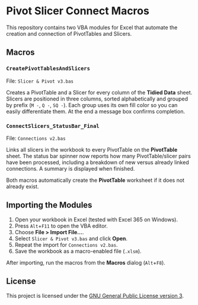 # Pivot Slicer Connect Macros

This repository contains two VBA modules for Excel that automate the creation and connection of PivotTables and Slicers.

## Macros

### `CreatePivotTablesAndSlicers`
File: `Slicer & Pivot v3.bas`

Creates a PivotTable and a Slicer for every column of the **Tidied Data** sheet. Slicers are positioned in three columns, sorted alphabetically and grouped by prefix (`M -`, `Q -`, `SQ -`). Each group uses its own fill color so you can easily differentiate them. At the end a message box confirms completion.

### `ConnectSlicers_StatusBar_Final`
File: `Connections v2.bas`

Links all slicers in the workbook to every PivotTable on the **PivotTable** sheet. The status bar spinner now reports how many PivotTable/slicer pairs have been processed, including a breakdown of new versus already linked connections. A summary is displayed when finished.

Both macros automatically create the **PivotTable** worksheet if it does not already exist.

## Importing the Modules

1. Open your workbook in Excel (tested with Excel 365 on Windows).
2. Press `Alt`+`F11` to open the VBA editor.
3. Choose **File &gt; Import File...**.
4. Select `Slicer & Pivot v3.bas` and click **Open**.
5. Repeat the import for `Connections v2.bas`.
6. Save the workbook as a macro-enabled file (`.xlsm`).

After importing, run the macros from the **Macros** dialog (`Alt`+`F8`).

## License

This project is licensed under the [GNU General Public License version 3](LICENSE).
